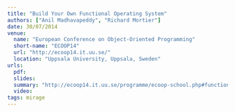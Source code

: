 ```yaml
---
title: "Build Your Own Functional Operating System"
authors: ["Anil Madhavapeddy", "Richard Mortier"]
date: 30/07/2014
venue:
  name: "European Conference on Object-Oriented Programming"
  short-name: "ECOOP14"
  url: "http://ecoop14.it.uu.se/"
  location: "Uppsala University, Uppsala, Sweden"
urls:
  pdf:
  slides:
  summary: "http://ecoop14.it.uu.se/programme/ecoop-school.php#functional-os"
  video:
tags: mirage
---
```

